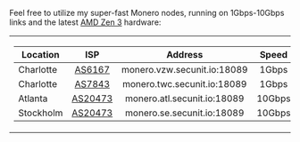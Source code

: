 Feel free to utilize my super-fast Monero nodes, running on 1Gbps-10Gbps links and the latest [AMD Zen 3](https://www.amd.com/en/products/cpu/amd-ryzen-9-5950x#product-specs) hardware:

<table style="width:100%">
<tr>
<td>

| Location | ISP | Address | Speed |
| --- | :---: | :----: | :----: |
| Charlotte | [AS6167](https://bgp.he.net/AS6167) | monero.vzw.secunit.io:18089 | 1Gbps |
| Charlotte | [AS7843](https://bgp.he.net/AS7843) | monero.twc.secunit.io:18089 | 1Gbps |
| Atlanta | [AS20473](https://bgp.he.net/AS20473) | monero.atl.secunit.io:18089 | 10Gbps |
| Stockholm | [AS20473](https://bgp.he.net/AS20473) | monero.se.secunit.io:18089 | 10Gbps |

</td>
</tr>
</table>
